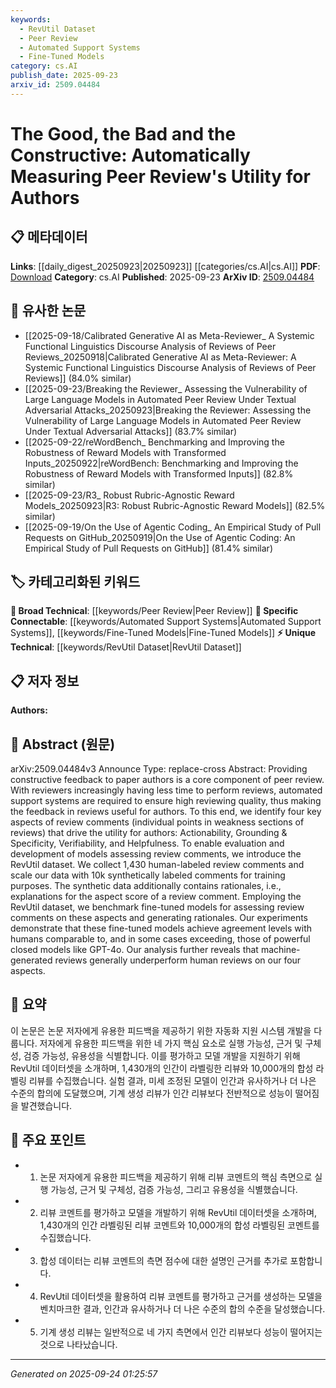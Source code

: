 ```yaml
---
keywords:
  - RevUtil Dataset
  - Peer Review
  - Automated Support Systems
  - Fine-Tuned Models
category: cs.AI
publish_date: 2025-09-23
arxiv_id: 2509.04484
---
```


<!-- KEYWORD_LINKING_METADATA:
{
  "processed_timestamp": "2025-09-24T01:25:57.504537",
  "vocabulary_version": "1.0",
  "selected_keywords": [
    "RevUtil Dataset",
    "Peer Review",
    "Automated Support Systems",
    "Fine-Tuned Models"
  ],
  "rejected_keywords": [],
  "similarity_scores": {
    "RevUtil Dataset": 0.8,
    "Peer Review": 0.75,
    "Automated Support Systems": 0.77,
    "Fine-Tuned Models": 0.78
  },
  "extraction_method": "AI_prompt_based",
  "budget_applied": true,
  "candidates_json": {
    "candidates": [
      {
        "surface": "RevUtil dataset",
        "canonical": "RevUtil Dataset",
        "aliases": [],
        "category": "unique_technical",
        "rationale": "The RevUtil dataset is a unique contribution of the paper, providing a specialized resource for evaluating review comments.",
        "novelty_score": 0.85,
        "connectivity_score": 0.65,
        "specificity_score": 0.9,
        "link_intent_score": 0.8
      },
      {
        "surface": "peer review",
        "canonical": "Peer Review",
        "aliases": [],
        "category": "broad_technical",
        "rationale": "Peer review is a fundamental process in academic publishing, and linking to it helps contextualize the paper's focus on improving review quality.",
        "novelty_score": 0.4,
        "connectivity_score": 0.85,
        "specificity_score": 0.6,
        "link_intent_score": 0.75
      },
      {
        "surface": "automated support systems",
        "canonical": "Automated Support Systems",
        "aliases": [
          "Automated Systems"
        ],
        "category": "specific_connectable",
        "rationale": "Automated support systems are crucial for enhancing the efficiency and quality of peer reviews, making them a key concept for linking.",
        "novelty_score": 0.55,
        "connectivity_score": 0.78,
        "specificity_score": 0.72,
        "link_intent_score": 0.77
      },
      {
        "surface": "fine-tuned models",
        "canonical": "Fine-Tuned Models",
        "aliases": [
          "Fine-Tuning"
        ],
        "category": "specific_connectable",
        "rationale": "Fine-tuned models are central to the paper's methodology, highlighting their importance in assessing review comments.",
        "novelty_score": 0.5,
        "connectivity_score": 0.82,
        "specificity_score": 0.7,
        "link_intent_score": 0.78
      }
    ],
    "ban_list_suggestions": [
      "review comments",
      "feedback",
      "experiments"
    ]
  },
  "decisions": [
    {
      "candidate_surface": "RevUtil dataset",
      "resolved_canonical": "RevUtil Dataset",
      "decision": "linked",
      "scores": {
        "novelty": 0.85,
        "connectivity": 0.65,
        "specificity": 0.9,
        "link_intent": 0.8
      }
    },
    {
      "candidate_surface": "peer review",
      "resolved_canonical": "Peer Review",
      "decision": "linked",
      "scores": {
        "novelty": 0.4,
        "connectivity": 0.85,
        "specificity": 0.6,
        "link_intent": 0.75
      }
    },
    {
      "candidate_surface": "automated support systems",
      "resolved_canonical": "Automated Support Systems",
      "decision": "linked",
      "scores": {
        "novelty": 0.55,
        "connectivity": 0.78,
        "specificity": 0.72,
        "link_intent": 0.77
      }
    },
    {
      "candidate_surface": "fine-tuned models",
      "resolved_canonical": "Fine-Tuned Models",
      "decision": "linked",
      "scores": {
        "novelty": 0.5,
        "connectivity": 0.82,
        "specificity": 0.7,
        "link_intent": 0.78
      }
    }
  ]
}
-->

# The Good, the Bad and the Constructive: Automatically Measuring Peer Review's Utility for Authors

## 📋 메타데이터

**Links**: [[daily_digest_20250923|20250923]] [[categories/cs.AI|cs.AI]]
**PDF**: [Download](https://arxiv.org/pdf/2509.04484.pdf)
**Category**: cs.AI
**Published**: 2025-09-23
**ArXiv ID**: [2509.04484](https://arxiv.org/abs/2509.04484)

## 🔗 유사한 논문
- [[2025-09-18/Calibrated Generative AI as Meta-Reviewer_ A Systemic Functional Linguistics Discourse Analysis of Reviews of Peer Reviews_20250918|Calibrated Generative AI as Meta-Reviewer: A Systemic Functional Linguistics Discourse Analysis of Reviews of Peer Reviews]] (84.0% similar)
- [[2025-09-23/Breaking the Reviewer_ Assessing the Vulnerability of Large Language Models in Automated Peer Review Under Textual Adversarial Attacks_20250923|Breaking the Reviewer: Assessing the Vulnerability of Large Language Models in Automated Peer Review Under Textual Adversarial Attacks]] (83.7% similar)
- [[2025-09-22/reWordBench_ Benchmarking and Improving the Robustness of Reward Models with Transformed Inputs_20250922|reWordBench: Benchmarking and Improving the Robustness of Reward Models with Transformed Inputs]] (82.8% similar)
- [[2025-09-23/R3_ Robust Rubric-Agnostic Reward Models_20250923|R3: Robust Rubric-Agnostic Reward Models]] (82.5% similar)
- [[2025-09-19/On the Use of Agentic Coding_ An Empirical Study of Pull Requests on GitHub_20250919|On the Use of Agentic Coding: An Empirical Study of Pull Requests on GitHub]] (81.4% similar)

## 🏷️ 카테고리화된 키워드
**🧠 Broad Technical**: [[keywords/Peer Review|Peer Review]]
**🔗 Specific Connectable**: [[keywords/Automated Support Systems|Automated Support Systems]], [[keywords/Fine-Tuned Models|Fine-Tuned Models]]
**⚡ Unique Technical**: [[keywords/RevUtil Dataset|RevUtil Dataset]]

## 📋 저자 정보

**Authors:** 

## 📄 Abstract (원문)

arXiv:2509.04484v3 Announce Type: replace-cross 
Abstract: Providing constructive feedback to paper authors is a core component of peer review. With reviewers increasingly having less time to perform reviews, automated support systems are required to ensure high reviewing quality, thus making the feedback in reviews useful for authors. To this end, we identify four key aspects of review comments (individual points in weakness sections of reviews) that drive the utility for authors: Actionability, Grounding & Specificity, Verifiability, and Helpfulness. To enable evaluation and development of models assessing review comments, we introduce the RevUtil dataset. We collect 1,430 human-labeled review comments and scale our data with 10k synthetically labeled comments for training purposes. The synthetic data additionally contains rationales, i.e., explanations for the aspect score of a review comment. Employing the RevUtil dataset, we benchmark fine-tuned models for assessing review comments on these aspects and generating rationales. Our experiments demonstrate that these fine-tuned models achieve agreement levels with humans comparable to, and in some cases exceeding, those of powerful closed models like GPT-4o. Our analysis further reveals that machine-generated reviews generally underperform human reviews on our four aspects.

## 📝 요약

이 논문은 논문 저자에게 유용한 피드백을 제공하기 위한 자동화 지원 시스템 개발을 다룹니다. 저자에게 유용한 피드백을 위한 네 가지 핵심 요소로 실행 가능성, 근거 및 구체성, 검증 가능성, 유용성을 식별합니다. 이를 평가하고 모델 개발을 지원하기 위해 RevUtil 데이터셋을 소개하며, 1,430개의 인간이 라벨링한 리뷰와 10,000개의 합성 라벨링 리뷰를 수집했습니다. 실험 결과, 미세 조정된 모델이 인간과 유사하거나 더 나은 수준의 합의에 도달했으며, 기계 생성 리뷰가 인간 리뷰보다 전반적으로 성능이 떨어짐을 발견했습니다.

## 🎯 주요 포인트

- 1. 논문 저자에게 유용한 피드백을 제공하기 위해 리뷰 코멘트의 핵심 측면으로 실행 가능성, 근거 및 구체성, 검증 가능성, 그리고 유용성을 식별했습니다.
- 2. 리뷰 코멘트를 평가하고 모델을 개발하기 위해 RevUtil 데이터셋을 소개하며, 1,430개의 인간 라벨링된 리뷰 코멘트와 10,000개의 합성 라벨링된 코멘트를 수집했습니다.
- 3. 합성 데이터는 리뷰 코멘트의 측면 점수에 대한 설명인 근거를 추가로 포함합니다.
- 4. RevUtil 데이터셋을 활용하여 리뷰 코멘트를 평가하고 근거를 생성하는 모델을 벤치마크한 결과, 인간과 유사하거나 더 나은 수준의 합의 수준을 달성했습니다.
- 5. 기계 생성 리뷰는 일반적으로 네 가지 측면에서 인간 리뷰보다 성능이 떨어지는 것으로 나타났습니다.


---

*Generated on 2025-09-24 01:25:57*